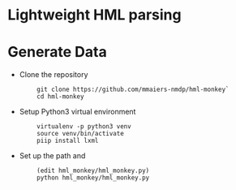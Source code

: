# Lightweight HML parsing

# Generate Data

- Clone the repository 
```
        git clone https://github.com/mmaiers-nmdp/hml-monkey`
        cd hml-monkey
```

- Setup Python3 virtual environment
```
        virtualenv -p python3 venv
        source venv/bin/activate 
        piip install lxml
```

- Set up the path  and
```
        (edit hml_monkey/hml_monkey.py)
        python hml_monkey/hml_monkey.py
```

